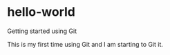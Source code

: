 # hello-world
Getting started using Git

This is my first time using Git 
and I am starting to Git it.
